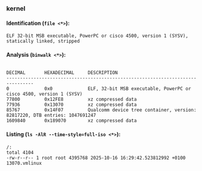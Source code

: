 ### kernel
#### Identification (`file <*>`):
```
ELF 32-bit MSB executable, PowerPC or cisco 4500, version 1 (SYSV), statically linked, stripped
```
#### Analysis (`binwalk <*>`):
```

DECIMAL       HEXADECIMAL     DESCRIPTION
--------------------------------------------------------------------------------
0             0x0             ELF, 32-bit MSB executable, PowerPC or cisco 4500, version 1 (SYSV)
77800         0x12FE8         xz compressed data
77936         0x13070         xz compressed data
85767         0x14F07         Qualcomm device tree container, version: 82817220, DTB entries: 1047691247
1609840       0x189070        xz compressed data
```
#### Listing (`ls -AlR --time-style=full-iso <*>`):
```
/:
total 4104
-rw-r--r-- 1 root root 4395768 2025-10-16 16:29:42.523812992 +0100 13070.vmlinux
```

